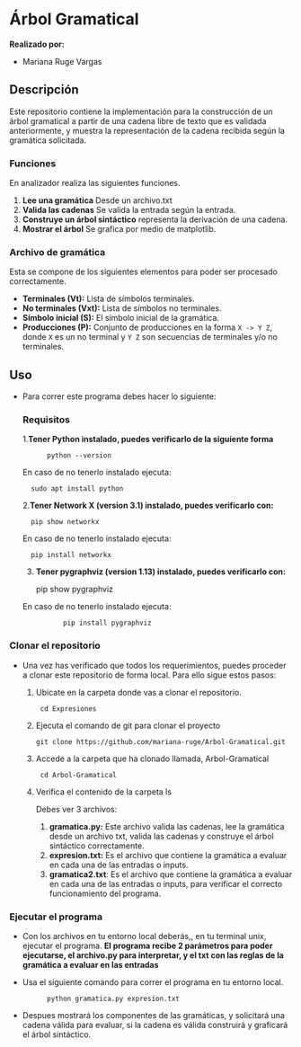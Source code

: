 # Árbol Gramatical

 **Realizado por:**
 - Mariana Ruge Vargas

## Descripción
Este repositorio contiene la implementación para la construcción de un árbol gramatical a partir de una cadena libre de texto que es validada anteriormente, y muestra la representación de la cadena recibida según la gramática solicitada.
###  Funciones
En analizador realiza las siguientes funciones.
1. **Lee una gramática** Desde un archivo.txt
2. **Valida las cadenas** Se valida la entrada según la entrada.
3. **Construye un árbol sintáctico** representa la derivación de una cadena.
4. **Mostrar el árbol** Se grafica por medio de matplotlib.

### Archivo de gramática
Esta se compone de los siguientes elementos para poder ser procesado correctamente. 

- **Terminales (Vt):** Lista de símbolos terminales.
- **No terminales (Vxt):** Lista de símbolos no terminales.
- **Símbolo inicial (S):** El símbolo inicial de la gramática.
- **Producciones (P):** Conjunto de producciones en la forma `X -> Y Z`, donde `X` es un no terminal y `Y Z` son secuencias de terminales y/o no terminales.

## Uso
- Para correr este programa debes hacer lo siguiente:
	### Requisitos
	1.**Tener Python instalado, puedes verificarlo de la siguiente forma**

    		python --version

	En caso de no tenerlo instalado ejecuta:

	  	sudo apt install python

	2.**Tener Network X (version 3.1) instalado, puedes verificarlo con:**

		pip show networkx

	En caso de no tenerlo instalado ejecuta:

		pip install networkx

	3. **Tener pygraphviz  (version 1.13) instalado, puedes verificarlo con:**

		pip show pygraphviz

	En caso de no tenerlo instalado ejecuta:

		  		pip install pygraphviz


### Clonar el repositorio
- Una vez has verificado que todos los requerimientos, puedes proceder a clonar este repositorio de forma local. Para ello sigue estos pasos:

	1. Ubicate en la carpeta donde vas a clonar el repositorio.
	
			cd Expresiones
	
	2.  Ejecuta el comando de git para clonar el proyecto
	
			git clone https://github.com/mariana-ruge/Arbol-Gramatical.git
	
	3. Accede a la carpeta que ha clonado llamada, Arbol-Gramatical
	
			cd Arbol-Gramatical

	4. Verifica el contenido de la carpeta
			ls
		
		Debes ver 3 archivos:
		1. **gramatica.py:** Este archivo valida las cadenas, lee la gramática desde un 			archivo txt, valida las cadenas y construye el árbol sintáctico correctamente.
		2.  **expresion.txt:** Es el archivo que contiene la gramática a evaluar en cada 		una de las entradas o inputs. 
		3. **gramatica2.txt**: Es el archivo que contiene la gramática a evaluar en cada 		una de las entradas o inputs, para verificar el correcto funcionamiento del programa.

### Ejecutar el programa
- Con los archivos en tu entorno local deberás,, en tu terminal unix, ejecutar el programa.
**El programa recibe 2 parámetros para poder ejecutarse, el archivo.py para interpretar, y el txt con las reglas de la gramática a evaluar en las entradas**

- Usa el siguiente comando para correr el programa en tu entorno local.

			python gramatica.py expresion.txt
			
- Despues mostrará los componentes de las gramáticas, y solicitará una cadena válida para evaluar,  si la cadena es válida construirá y graficará el árbol sintáctico.
